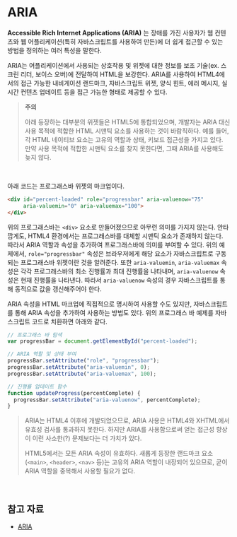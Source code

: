 # ARIA

**Accessible Rich Internet Applications (ARIA)** 는 장애를 가진 사용자가 웹 컨텐츠와 웹 어플리케이션(특히 자바스크립트를 사용하여 만든)에 더 쉽게 접근할 수 있는 방법을 정의하는 여러 특성을 말한다.

ARIA는 어플리케이션에서 사용되는 상호작용 및 위젯에 대한 정보를 보조 기술(ex. 스크린 리더, 보이스 오버)에 전달하여 HTML을 보강한다. ARIA를 사용하여 HTML4에서의 접근 가능한 내비게이션 랜드마크, 자바스크립트 위젯, 양식 힌트, 에러 메시지, 실시간 컨텐츠 업데이트 등을 접근 가능한 형태로 제공할 수 있다.

>  **주의**
>
> 아래 등장하는 대부분의 위젯들은 HTML5에 통합되었으며, 개발자는 ARIA 대신 사용 목적에 적합한 HTML 시맨틱 요소를 사용하는 것이 바람직하다. 예를 들어, 각 HTML 네이티브 요소는 고유의 역할과 상태, 키보드 접근성을 가지고 있다. 만약 사용 목적에 적합한 시맨틱 요소를 찾지 못한다면, 그때 ARIA를 사용해도 늦지 않다.

&nbsp;  

아래 코드는 프로그래스바 위젯의 마크업이다.

```html
<div id="percent-loaded" role="progressbar" aria-valuenow="75"
     aria-valuemin="0" aria-valuemax="100">
</div>
```

위의 프로그래스바는 `<div>` 요소로 만들어졌으므로 아무런 의미를 가지지 않는다. 안타깝게도, HTML4 환경에서는 프로그래스바를 대체할 시맨틱 요소가 존재하지 않는다. 따라서 ARIA 역할과 속성을 추가하여 프로그래스바에 의미를 부여할 수 있다. 위의 예제에서, `role="progressbar"` 속성은 브라우저에게 해당 요소가 자바스크립트로 구동되는 프로그래스바 위젯이란 것을 알려준다. 또한 `aria-valuemin`, `aria-valuemax` 속성은 각각 프로그래스바의 최소 진행률과 최대 진행률을 나타내며, `aria-valuenow` 속성은 현재 진행률을 나타낸다. 따라서 `aria-valuenow` 속성의 경우 자바스크립트를 통해 동적으로 값을 갱신해주어야 한다.

ARIA 속성을 HTML 마크업에 직접적으로 명시하여 사용할 수도 있지만, 자바스크립트를 통해 ARIA 속성을 추가하여 사용하는 방법도 있다. 위의 프로그래스 바 예제를 자바스크립트 코드로 치환하면 아래와 같다.

```javascript
// 프로그래스 바 탐색
var progressBar = document.getElementById("percent-loaded");

// ARIA 역할 및 상태 부여
progressBar.setAttribute("role", "progressbar");
progressBar.setAttribute("aria-valuemin", 0);
progressBar.setAttribute("aria-valuemax", 100);

// 진행률 업데이트 함수
function updateProgress(percentComplete) {
  progressBar.setAttribute("aria-valuenow", percentComplete);
}
```

> ARIA는 HTML4 이후에 개발되었으므로, ARIA 사용은 HTML4와 XHTML에서 유효성 검사를 통과하지 못한다. 하지만 ARIA를 사용함으로써 얻는 접근성 향상이 이런 사소한(?) 문제보다는 더 가치가 있다.
>
> HTML5에서는 모든 ARIA 속성이 유효하다. 새롭게 등장한 랜드마크 요소(`<main>`, `<header>`, `<nav>` 등)는 고유의 ARIA 역할이 내장되어 있으므로, 굳이 ARIA 역할을 중복해서 사용할 필요가 없다.

&nbsp;   

## 참고 자료

* [ARIA](https://developer.mozilla.org/en-US/docs/Web/Accessibility/ARIA)

